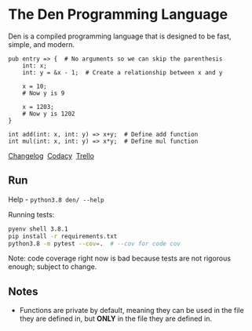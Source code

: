 # The Den Programming Language

Den is a compiled programming language that is designed to be fast, simple, and modern.

```den
pub entry => {  # No arguments so we can skip the parenthesis
    int: x;
    int: y = &x - 1;  # Create a relationship between x and y

    x = 10;
    # Now y is 9

    x = 1203;
    # Now y is 1202
}

int add(int: x, int: y) => x+y;  # Define add function
int mul(int: x, int: y) => x*y;  # Define mul function
```

[Changelog](./changelog.md)&nbsp;&nbsp;[Codacy](https://www.codacy.com/manual/MonliH/den)&nbsp;&nbsp;[Trello](https://trello.com/b/gqVgP9Yf/the-den-programming-language)

## Run

Help - `python3.8 den/ --help`

Running tests:

```bash
pyenv shell 3.8.1
pip install -r requirements.txt
python3.8 -m pytest --cov=.  # --cov for code cov 
```

Note: code coverage right now is bad because tests are not rigorous enough; subject to change.

## Notes

* Functions are private by default, meaning they can be used in the file they are defined in, but **ONLY** in the file they are defined in.
